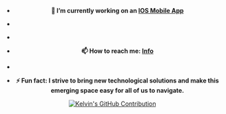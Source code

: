 <html>
  <head>
    <meta name="google-site-verification" content="6cnUfh7iOlBmVXTTrNFod2SB2ey-f925-hQl9KIrKpo" />
  </head>

  

  <p align="center">
<!--     <img src="./big-data-cloud-based-solution.jpeg"> -->
  </p>

  	

  <ul>
    <li>
      <p align="center">
      <strong>🔭 I’m currently working on an <a href="https://www.apple.com/app-store/">IOS Mobile App</a></strong>
        </p>
    </li>
    <li>
      <p align="center">
      <strong></strong>
        </p>
    </li>
    <li>
      <p align="center">
      <strong></strong>
        </p>
    </li>
    <li>
      <p align="center">
      <strong>📫 How to reach me: <a href="https://kelvinkissi.io/">Info</a></strong>
        </p>
    </li>
    <li>
      <p align="center">
      <strong></strong>
        </p>
    </li>
    <li>
      <p align="center">
      <strong>⚡ Fun fact: I strive to bring new technological solutions and make this emerging space easy for all of us to navigate.</strong>
        </p>
    </li>
    <!-- <li>
      <strong>👨🏾‍💻 Linkedin: <a href="https://www.linkedin.com/in/kelvin-kissi/">Linkedin</a></strong>
    </li> -->
  </ul>

  

  <p align="center">
    <a href="https://github.com/kelvinkissi">
      <img src="http://github-profile-summary-cards.vercel.app/api/cards/profile-details?username=kelvinkissi&theme=github_dark" alt="Kelvin's GitHub Contribution"/>
    </a>
  </p>
</html>



